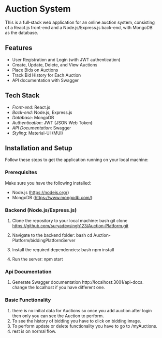 # Auction System

This is a full-stack web application for an online auction system, consisting of a React.js front-end and a Node.js/Express.js back-end, with MongoDB as the database.

## Features

- User Registration and Login (with JWT authentication)
- Create, Update, Delete, and View Auctions
- Place Bids on Auctions
- Track Bid History for Each Auction
- API documentation with Swagger

## Tech Stack

- *Front-end*: React.js
- *Back-end*: Node.js, Express.js
- *Database*: MongoDB
- *Authentication*: JWT (JSON Web Token)
- *API Documentation*: Swagger
- *Styling*: Material-UI (MUI)

## Installation and Setup

Follow these steps to get the application running on your local machine:

### Prerequisites

Make sure you have the following installed:
- Node.js (https://nodejs.org/)
- MongoDB (https://www.mongodb.com/)

### Backend (Node.js/Express.js)

1. Clone the repository to your local machine:
    bash
    git clone https://github.com/suryadevsingh123/Auction-Platform.git
    

2. Navigate to the backend folder:
    bash
    cd Auction-Platform/biddingPlatformServer
    
3. Install the required dependencies:
    bash
    npm install

4.  Run the server:
    npm start
    
### Api Documentation
1.  Generate Swagger documentation
    http://localhost:3001/api-docs. 
    change the localhost if you have different one.
    
### Basic Functionality
1. there is no initial data for Auctions so once you add auction after login then only you can see the Auction to perform.
2. To see the history of bidding you have to click on bidding image.
3. To perform update or delete functionality you have to go to /myAuctions.
4. rest is on normal flow.
